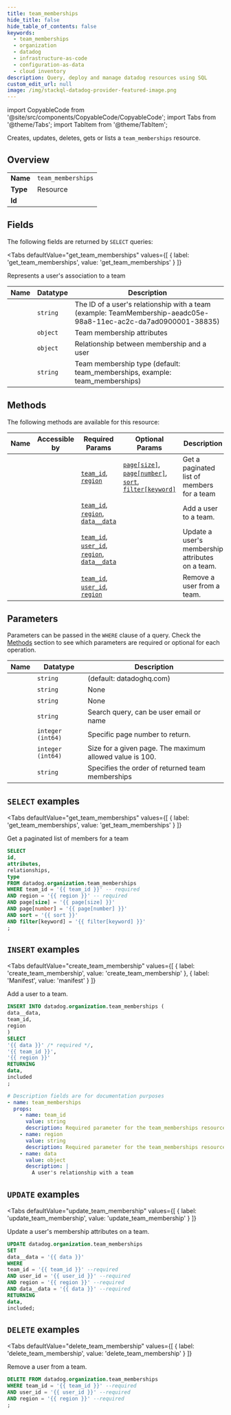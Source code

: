 ```yaml
--- 
title: team_memberships
hide_title: false
hide_table_of_contents: false
keywords:
  - team_memberships
  - organization
  - datadog
  - infrastructure-as-code
  - configuration-as-data
  - cloud inventory
description: Query, deploy and manage datadog resources using SQL
custom_edit_url: null
image: /img/stackql-datadog-provider-featured-image.png
---
```


import CopyableCode from '@site/src/components/CopyableCode/CopyableCode';
import Tabs from '@theme/Tabs';
import TabItem from '@theme/TabItem';

Creates, updates, deletes, gets or lists a <code>team_memberships</code> resource.

## Overview
<table><tbody>
<tr><td><b>Name</b></td><td><code>team_memberships</code></td></tr>
<tr><td><b>Type</b></td><td>Resource</td></tr>
<tr><td><b>Id</b></td><td><CopyableCode code="datadog.organization.team_memberships" /></td></tr>
</tbody></table>

## Fields

The following fields are returned by `SELECT` queries:

<Tabs
    defaultValue="get_team_memberships"
    values={[
        { label: 'get_team_memberships', value: 'get_team_memberships' }
    ]}
>
<TabItem value="get_team_memberships">

Represents a user's association to a team

<table>
<thead>
    <tr>
    <th>Name</th>
    <th>Datatype</th>
    <th>Description</th>
    </tr>
</thead>
<tbody>
<tr>
    <td><CopyableCode code="id" /></td>
    <td><code>string</code></td>
    <td>The ID of a user's relationship with a team (example: TeamMembership-aeadc05e-98a8-11ec-ac2c-da7ad0900001-38835)</td>
</tr>
<tr>
    <td><CopyableCode code="attributes" /></td>
    <td><code>object</code></td>
    <td>Team membership attributes</td>
</tr>
<tr>
    <td><CopyableCode code="relationships" /></td>
    <td><code>object</code></td>
    <td>Relationship between membership and a user</td>
</tr>
<tr>
    <td><CopyableCode code="type" /></td>
    <td><code>string</code></td>
    <td>Team membership type (default: team_memberships, example: team_memberships)</td>
</tr>
</tbody>
</table>
</TabItem>
</Tabs>

## Methods

The following methods are available for this resource:

<table>
<thead>
    <tr>
    <th>Name</th>
    <th>Accessible by</th>
    <th>Required Params</th>
    <th>Optional Params</th>
    <th>Description</th>
    </tr>
</thead>
<tbody>
<tr>
    <td><a href="#get_team_memberships"><CopyableCode code="get_team_memberships" /></a></td>
    <td><CopyableCode code="select" /></td>
    <td><a href="#parameter-team_id"><code>team_id</code></a>, <a href="#parameter-region"><code>region</code></a></td>
    <td><a href="#parameter-page[size]"><code>page[size]</code></a>, <a href="#parameter-page[number]"><code>page[number]</code></a>, <a href="#parameter-sort"><code>sort</code></a>, <a href="#parameter-filter[keyword]"><code>filter[keyword]</code></a></td>
    <td>Get a paginated list of members for a team</td>
</tr>
<tr>
    <td><a href="#create_team_membership"><CopyableCode code="create_team_membership" /></a></td>
    <td><CopyableCode code="insert" /></td>
    <td><a href="#parameter-team_id"><code>team_id</code></a>, <a href="#parameter-region"><code>region</code></a>, <a href="#parameter-data__data"><code>data__data</code></a></td>
    <td></td>
    <td>Add a user to a team.</td>
</tr>
<tr>
    <td><a href="#update_team_membership"><CopyableCode code="update_team_membership" /></a></td>
    <td><CopyableCode code="update" /></td>
    <td><a href="#parameter-team_id"><code>team_id</code></a>, <a href="#parameter-user_id"><code>user_id</code></a>, <a href="#parameter-region"><code>region</code></a>, <a href="#parameter-data__data"><code>data__data</code></a></td>
    <td></td>
    <td>Update a user's membership attributes on a team.</td>
</tr>
<tr>
    <td><a href="#delete_team_membership"><CopyableCode code="delete_team_membership" /></a></td>
    <td><CopyableCode code="delete" /></td>
    <td><a href="#parameter-team_id"><code>team_id</code></a>, <a href="#parameter-user_id"><code>user_id</code></a>, <a href="#parameter-region"><code>region</code></a></td>
    <td></td>
    <td>Remove a user from a team.</td>
</tr>
</tbody>
</table>

## Parameters

Parameters can be passed in the `WHERE` clause of a query. Check the [Methods](#methods) section to see which parameters are required or optional for each operation.

<table>
<thead>
    <tr>
    <th>Name</th>
    <th>Datatype</th>
    <th>Description</th>
    </tr>
</thead>
<tbody>
<tr id="parameter-region">
    <td><CopyableCode code="region" /></td>
    <td><code>string</code></td>
    <td>(default: datadoghq.com)</td>
</tr>
<tr id="parameter-team_id">
    <td><CopyableCode code="team_id" /></td>
    <td><code>string</code></td>
    <td>None</td>
</tr>
<tr id="parameter-user_id">
    <td><CopyableCode code="user_id" /></td>
    <td><code>string</code></td>
    <td>None</td>
</tr>
<tr id="parameter-filter[keyword]">
    <td><CopyableCode code="filter[keyword]" /></td>
    <td><code>string</code></td>
    <td>Search query, can be user email or name</td>
</tr>
<tr id="parameter-page[number]">
    <td><CopyableCode code="page[number]" /></td>
    <td><code>integer (int64)</code></td>
    <td>Specific page number to return.</td>
</tr>
<tr id="parameter-page[size]">
    <td><CopyableCode code="page[size]" /></td>
    <td><code>integer (int64)</code></td>
    <td>Size for a given page. The maximum allowed value is 100.</td>
</tr>
<tr id="parameter-sort">
    <td><CopyableCode code="sort" /></td>
    <td><code>string</code></td>
    <td>Specifies the order of returned team memberships</td>
</tr>
</tbody>
</table>

## `SELECT` examples

<Tabs
    defaultValue="get_team_memberships"
    values={[
        { label: 'get_team_memberships', value: 'get_team_memberships' }
    ]}
>
<TabItem value="get_team_memberships">

Get a paginated list of members for a team

```sql
SELECT
id,
attributes,
relationships,
type
FROM datadog.organization.team_memberships
WHERE team_id = '{{ team_id }}' -- required
AND region = '{{ region }}' -- required
AND page[size] = '{{ page[size] }}'
AND page[number] = '{{ page[number] }}'
AND sort = '{{ sort }}'
AND filter[keyword] = '{{ filter[keyword] }}'
;
```
</TabItem>
</Tabs>


## `INSERT` examples

<Tabs
    defaultValue="create_team_membership"
    values={[
        { label: 'create_team_membership', value: 'create_team_membership' },
        { label: 'Manifest', value: 'manifest' }
    ]}
>
<TabItem value="create_team_membership">

Add a user to a team.

```sql
INSERT INTO datadog.organization.team_memberships (
data__data,
team_id,
region
)
SELECT 
'{{ data }}' /* required */,
'{{ team_id }}',
'{{ region }}'
RETURNING
data,
included
;
```
</TabItem>
<TabItem value="manifest">

```yaml
# Description fields are for documentation purposes
- name: team_memberships
  props:
    - name: team_id
      value: string
      description: Required parameter for the team_memberships resource.
    - name: region
      value: string
      description: Required parameter for the team_memberships resource.
    - name: data
      value: object
      description: |
        A user's relationship with a team
```
</TabItem>
</Tabs>


## `UPDATE` examples

<Tabs
    defaultValue="update_team_membership"
    values={[
        { label: 'update_team_membership', value: 'update_team_membership' }
    ]}
>
<TabItem value="update_team_membership">

Update a user's membership attributes on a team.

```sql
UPDATE datadog.organization.team_memberships
SET 
data__data = '{{ data }}'
WHERE 
team_id = '{{ team_id }}' --required
AND user_id = '{{ user_id }}' --required
AND region = '{{ region }}' --required
AND data__data = '{{ data }}' --required
RETURNING
data,
included;
```
</TabItem>
</Tabs>


## `DELETE` examples

<Tabs
    defaultValue="delete_team_membership"
    values={[
        { label: 'delete_team_membership', value: 'delete_team_membership' }
    ]}
>
<TabItem value="delete_team_membership">

Remove a user from a team.

```sql
DELETE FROM datadog.organization.team_memberships
WHERE team_id = '{{ team_id }}' --required
AND user_id = '{{ user_id }}' --required
AND region = '{{ region }}' --required
;
```
</TabItem>
</Tabs>
